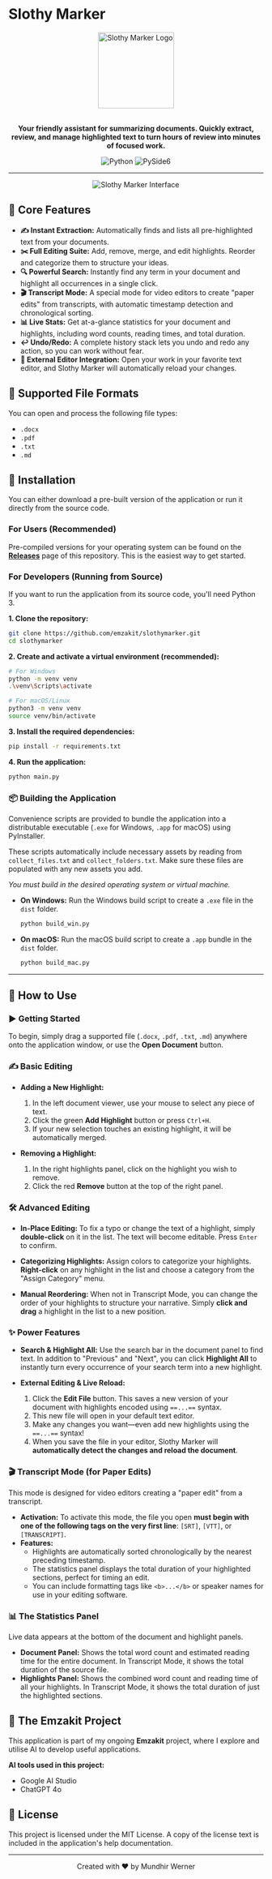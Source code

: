 # Slothy Marker

<div align="center">
  <img src="icons/app-icon.svg" alt="Slothy Marker Logo" width="150" />
</div>
<br/>
<p align="center">
  <strong>Your friendly assistant for summarizing documents. Quickly extract, review, and manage highlighted text to turn hours of review into minutes of focused work.</strong>
</p>
<p align="center">
  <img src="https://img.shields.io/badge/Python-3776AB?style=for-the-badge&logo=python&logoColor=white" alt="Python">
  <img src="https://img.shields.io/badge/PySide6-217346?style=for-the-badge&logo=qt&logoColor=white" alt="PySide6">
</p>

---

<p align="center">
  <img src="screenshots/slothy_interface.jpeg" alt="Slothy Marker Interface" />
</p>

## 🌟 Core Features

*   **✍️ Instant Extraction:** Automatically finds and lists all pre-highlighted text from your documents.
*   **✂️ Full Editing Suite:** Add, remove, merge, and edit highlights. Reorder and categorize them to structure your ideas.
*   **🔍 Powerful Search:** Instantly find any term in your document and highlight all occurrences in a single click.
*   **🎬 Transcript Mode:** A special mode for video editors to create "paper edits" from transcripts, with automatic timestamp detection and chronological sorting.
*   **📊 Live Stats:** Get at-a-glance statistics for your document and highlights, including word counts, reading times, and total duration.
*   **↩️ Undo/Redo:** A complete history stack lets you undo and redo any action, so you can work without fear.
*   **🔄 External Editor Integration:** Open your work in your favorite text editor, and Slothy Marker will automatically reload your changes.

## 📂 Supported File Formats
You can open and process the following file types:
*   `.docx`
*   `.pdf`
*   `.txt`
*   `.md`

## 🚀 Installation

You can either download a pre-built version of the application or run it directly from the source code.

### For Users (Recommended)

Pre-compiled versions for your operating system can be found on the **[Releases](https://github.com/emzakit/slothymarker/releases/)** page of this repository. This is the easiest way to get started.

### For Developers (Running from Source)

If you want to run the application from its source code, you'll need Python 3.

**1. Clone the repository:**
```bash
git clone https://github.com/emzakit/slothymarker.git
cd slothymarker
```

**2. Create and activate a virtual environment (recommended):**
```bash
# For Windows
python -m venv venv
.\venv\Scripts\activate

# For macOS/Linux
python3 -m venv venv
source venv/bin/activate
```

**3. Install the required dependencies:**
```bash
pip install -r requirements.txt
```

**4. Run the application:**
```bash
python main.py
```

### 📦 Building the Application

Convenience scripts are provided to bundle the application into a distributable executable (`.exe` for Windows, `.app` for macOS) using PyInstaller.

These scripts automatically include necessary assets by reading from `collect_files.txt` and `collect_folders.txt`. Make sure these files are populated with any new assets you add.

*You must build in the desired operating system or virtual machine.*

*   **On Windows:**
    Run the Windows build script to create a `.exe` file in the `dist` folder.
    ```bash
    python build_win.py
    ```

*   **On macOS:**
    Run the macOS build script to create a `.app` bundle in the `dist` folder.
    ```bash
    python build_mac.py
    ```

---

## 📖 How to Use

### ▶️ Getting Started
To begin, simply drag a supported file (`.docx`, `.pdf`, `.txt`, `.md`) anywhere onto the application window, or use the **Open Document** button.

### ✍️ Basic Editing

*   **Adding a New Highlight:**
    1.  In the left document viewer, use your mouse to select any piece of text.
    2.  Click the green **Add Highlight** button or press `Ctrl+H`.
    3.  If your new selection touches an existing highlight, it will be automatically merged.

*   **Removing a Highlight:**
    1.  In the right highlights panel, click on the highlight you wish to remove.
    2.  Click the red **Remove** button at the top of the right panel.

### 🛠️ Advanced Editing

*   **In-Place Editing:** To fix a typo or change the text of a highlight, simply **double-click** on it in the list. The text will become editable. Press `Enter` to confirm.

*   **Categorizing Highlights:** Assign colors to categorize your highlights. **Right-click** on any highlight in the list and choose a category from the "Assign Category" menu.

*   **Manual Reordering:** When not in Transcript Mode, you can change the order of your highlights to structure your narrative. Simply **click and drag** a highlight in the list to a new position.

### ✨ Power Features

*   **Search & Highlight All:** Use the search bar in the document panel to find text. In addition to "Previous" and "Next", you can click **Highlight All** to instantly turn every occurrence of your search term into a new highlight.

*   **External Editing & Live Reload:**
    1.  Click the **Edit File** button. This saves a new version of your document with highlights encoded using `==...==` syntax.
    2.  This new file will open in your default text editor.
    3.  Make any changes you want—even add new highlights using the `==...==` syntax!
    4.  When you save the file in your editor, Slothy Marker will **automatically detect the changes and reload the document**.

### 🎬 Transcript Mode (for Paper Edits)

This mode is designed for video editors creating a "paper edit" from a transcript.

*   **Activation:** To activate this mode, the file you open **must begin with one of the following tags on the very first line**: `[SRT]`, `[VTT]`, or `[TRANSCRIPT]`.
*   **Features:**
    *   Highlights are automatically sorted chronologically by the nearest preceding timestamp.
    *   The statistics panel displays the total duration of your highlighted sections, perfect for timing an edit.
    *   You can include formatting tags like `<b>...</b>` or speaker names for use in your editing software.

### 📊 The Statistics Panel
Live data appears at the bottom of the document and highlight panels.

*   **Document Panel:** Shows the total word count and estimated reading time for the entire document. In Transcript Mode, it shows the total duration of the source file.
*   **Highlights Panel:** Shows the combined word count and reading time of all your highlights. In Transcript Mode, it shows the total duration of just the highlighted sections.

## 🤖 The Emzakit Project
This application is part of my ongoing **Emzakit** project, where I explore and utilise AI to develop useful applications.

**AI tools used in this project:**
*   Google AI Studio
*   ChatGPT 4o

## 📄 License

This project is licensed under the MIT License. A copy of the license text is included in the application's help documentation.

<hr>
<p align="center">Created with ❤️ by Mundhir Werner</p>

